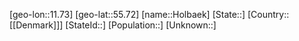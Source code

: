 ﻿---
location: [55.72,11.73]
mapzoom: [7,12] 
mapmarker: city 
type: City
tags:
- geo/City


SpocWebEntityId: 30997
isDeleted: false
confidential: public

---
[geo-lon::11.73]
[geo-lat::55.72]
[name::Holbaek]
[State::]
[Country::[[Denmark]]]
[StateId::]
[Population::]
[Unknown::]


